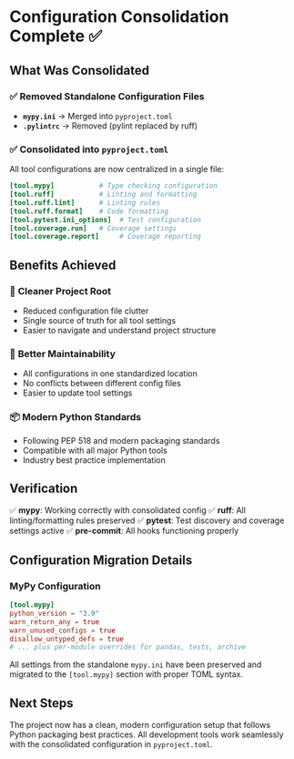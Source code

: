 # Configuration Consolidation Complete ✅

## What Was Consolidated

### ✅ Removed Standalone Configuration Files
- **`mypy.ini`** → Merged into `pyproject.toml`
- **`.pylintrc`** → Removed (pylint replaced by ruff)

### ✅ Consolidated into `pyproject.toml`
All tool configurations are now centralized in a single file:

```toml
[tool.mypy]           # Type checking configuration
[tool.ruff]           # Linting and formatting
[tool.ruff.lint]      # Linting rules
[tool.ruff.format]    # Code formatting
[tool.pytest.ini_options]  # Test configuration
[tool.coverage.run]   # Coverage settings
[tool.coverage.report]     # Coverage reporting
```

## Benefits Achieved

### 🧹 **Cleaner Project Root**
- Reduced configuration file clutter
- Single source of truth for all tool settings
- Easier to navigate and understand project structure

### 🔧 **Better Maintainability**
- All configurations in one standardized location
- No conflicts between different config files
- Easier to update tool settings

### 📦 **Modern Python Standards**
- Following PEP 518 and modern packaging standards
- Compatible with all major Python tools
- Industry best practice implementation

## Verification

✅ **mypy**: Working correctly with consolidated config
✅ **ruff**: All linting/formatting rules preserved
✅ **pytest**: Test discovery and coverage settings active
✅ **pre-commit**: All hooks functioning properly

## Configuration Migration Details

### MyPy Configuration
```toml
[tool.mypy]
python_version = "3.9"
warn_return_any = true
warn_unused_configs = true
disallow_untyped_defs = true
# ... plus per-module overrides for pandas, tests, archive
```

All settings from the standalone `mypy.ini` have been preserved and migrated to the `[tool.mypy]` section with proper TOML syntax.

## Next Steps

The project now has a clean, modern configuration setup that follows Python packaging best practices. All development tools work seamlessly with the consolidated configuration in `pyproject.toml`.
